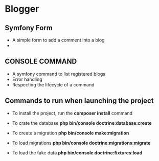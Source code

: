 # Blogger

## Symfony Form
  - A simple form to add a comment into a blog
  - 
## CONSOLE COMMAND
  - A symfony command to list registered blogs
  - Error handling
  - Respecting the lifecycle of a command
   
## Commands to run when launching the project
- To install the project, run the **composer install** command
- To crate the database **php bin/console doctrine:database:create**
- To create a migration **php bin/console make:migration**
- To load migrations **php bin/console doctrine:migrations:migrate**
- To load the fake data **php bin/console doctrine:fixtures:load**
 
  
  [git-repo]: <https://github.com/mohammedbentiress/SymfonyTest>



  
